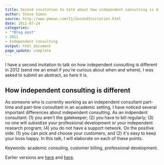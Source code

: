 ```yaml
---
title: Second invitation to talk about how independent consulting is different
author: Steve Simon
source: http://www.pmean.com/11/SecondInvitation.html
date: 2011-07-24
categories:
- "*Blog post"
- 2011
- Independent consulting
output: html_document
page_update: complete
---
```


I have a second invitation to talk on how independent consulting is different in 2012 (send me an email if you're curious about when and where). I was asked to submit an abstract, so here it is.

<!---More--->

## How independent consulting is different

As someone who is currently working as an independent consultant part-time and part-tine consultant in an academic setting, I have noticed several important differences about independent consulting. As an indpendent consultant: (1) you aren't the gatekeeper; (2) you have to bill regularly; (3) no one will subsidize your professional development or your independent research program; (4) you do not have a support network. On the positive side: (1) you can pick and choose your customers, and (2) it's easy to keep your boss happy. In this talk, I will elaborate on each of these points.

Keywords: academic consuling, customer billing, professional development.

Earlier versions are [here][sim1] and [here][sim2].

[sim1]: http://www.pmean.com/11/SecondInvitation.html
[sim2]: http://new.pmean.com/second-invitation/
